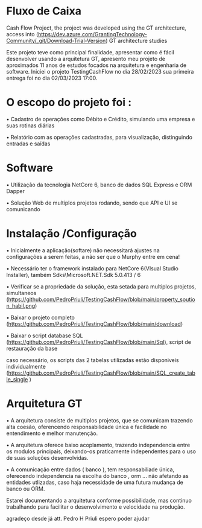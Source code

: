 # Fluxo de Caixa
Cash Flow Project, the project was developed using the GT architecture, access into (https://dev.azure.com/GrantingTechnology-Community/_git/Download-Trial-Version) GT architecture studies

Este projeto teve como principal finalidade, apresentar como é fácil desenvolver usando a arquitetura GT, apresento meu projeto de aproximados 11 anos de estudos focados na arquitetura e engenharia de software.
Iniciei o projeto TestingCashFlow no dia 28/02/2023 sua primeira entrega foi no dia 02/03/2023 17:00.

# O escopo do projeto foi :

• Cadastro de operações como Débito e Crédito, simulando uma empresa e suas rotinas diárias

• Relatório com as operações cadastradas, para visualização, distinguindo entradas e saídas

# Software

• Utilização da tecnologia NetCore 6, banco de dados SQL Express e ORM Dapper

• Solução Web de multiplos projetos rodando, sendo que API e UI se comunicando 

# Instalação /Configuração

• Inicialmente a aplicação(softare) não necessitará ajustes na configurações a serem feitas, a não ser que o Murphy entre em cena!

• Necessário ter o framework instalado para NetCore 6(VIsual Studio Installer), também Sdks\Microsoft.NET.Sdk 5.0.413 / 6

• Verificar se a propriedade da solução, esta setada para multiplos projetos, simultaneos (https://github.com/PedroPriuli/TestingCashFlow/blob/main/property_soution_habil.png)

• Baixar o projeto completo (https://github.com/PedroPriuli/TestingCashFlow/blob/main/download) 

• Baixar o script database SQL (https://github.com/PedroPriuli/TestingCashFlow/blob/main/Sql), script de restauração da base

caso necessário, os scripts das 2 tabelas utilizadas estão disponiveis individualmente (https://github.com/PedroPriuli/TestingCashFlow/blob/main/SQL_create_table_single )

# Arquitetura GT

• A arquitetura consiste de multiplos projetos, que se comunicam trazendo alta coesão, oferencendo responsabilidade única e facilidade no entendimento e melhor manutenção. 

• A arquitetura oferece baixo acoplamento, trazendo independencia entre os modulos principais, deixando-os praticamente independentes para o uso de suas soluções desenvolvidas. 

• A comunicação entre dados ( banco ), tem responsabiliade única, oferecendo independencia na escolha do banco , orm ... não afetando as entidades utlizadas, caso haja necessidade de uma futura mudança de banco ou ORM.

Estarei documentando a arquitetura conforme possibilidade, mas continuo trabalhando para facilitar o desenvolvimento e velocidade na produção.

agradeço desde já
att. Pedro H Priuli
espero poder ajudar

